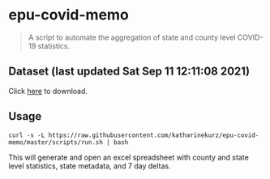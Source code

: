 # epu-covid-memo

> A script to automate the aggregation of state and county level COVID-19 statistics.

<!-- tmpl start -->

## Dataset (last updated Sat Sep 11 12:11:08 2021)

Click [here](https://covid-artifacts.s3.amazonaws.com/records/2021-9-11-12118-covid_artifact.xls) to download.

<!-- tmpl end -->

## Usage

```
curl -s -L https://raw.githubusercontent.com/katharinekurz/epu-covid-memo/master/scripts/run.sh | bash
```

This will generate and open an excel spreadsheet with county and state level statistics, state metadata, and 7 day deltas.
